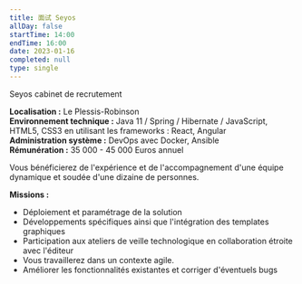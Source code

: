 ```yaml
---
title: 面试 Seyos
allDay: false
startTime: 14:00
endTime: 16:00
date: 2023-01-16
completed: null
type: single
---
```


Seyos cabinet de recrutement

**Localisation :** Le Plessis-Robinson  
**Environnement technique :** Java 11 / Spring / Hibernate / JavaScript, HTML5, CSS3 en utilisant les frameworks : React, Angular  
**Administration système :** DevOps avec Docker, Ansible  
**Rémunération :** 35 000 - 45 000 Euros annuel  
  
Vous bénéficierez de l'expérience et de l'accompagnement d'une équipe dynamique et soudée d'une dizaine de personnes.  
  
**Missions :**  

-   Déploiement et paramétrage de la solution
-   Développements spécifiques ainsi que l'intégration des templates graphiques
-   Participation aux ateliers de veille technologique en collaboration étroite avec l'éditeur
-   Vous travaillerez dans un contexte agile.
-   Améliorer les fonctionnalités existantes et corriger d'éventuels bugs